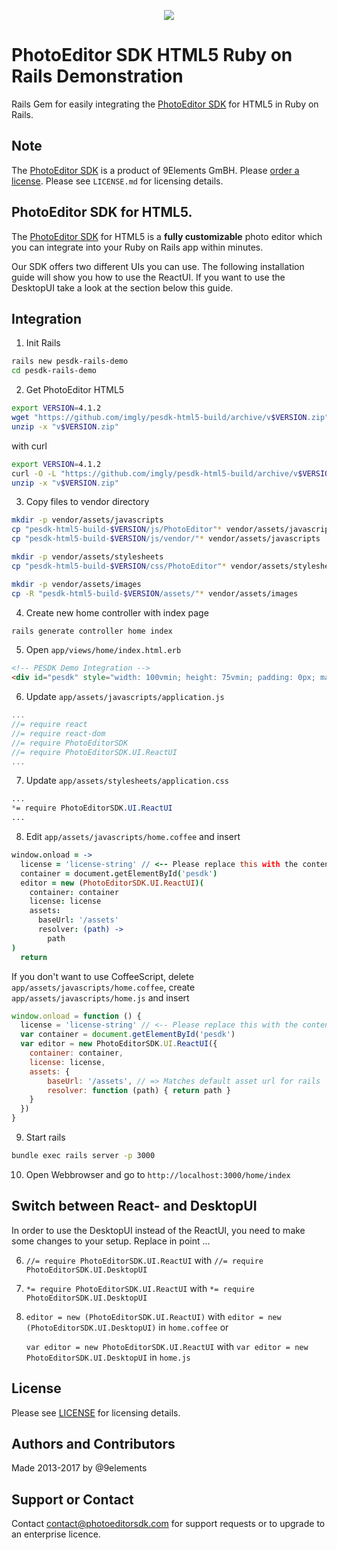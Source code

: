 <p align="center">
  <img src="http://static.photoeditorsdk.com/logo.png" />
</p>

# PhotoEditor SDK HTML5 Ruby on Rails Demonstration
Rails Gem for easily integrating the [PhotoEditor SDK](https://www.photoeditorsdk.com/?utm_campaign=Projects&utm_source=Github&utm_medium=Side_Projects&utm_content=Rails-Demo) for HTML5 in Ruby on Rails.

## Note 
The [PhotoEditor SDK](https://www.photoeditorsdk.com/?utm_campaign=Projects&utm_source=Github&utm_medium=Side_Projects&utm_content=Rails-Demo) is a product of 9Elements GmBH. 
Please [order a license](https://www.photoeditorsdk.com/pricing#contact/?utm_campaign=Projects&utm_source=Github&utm_medium=Side_Projects&utm_content=Rails-Demo). Please see `LICENSE.md` for licensing details.


## PhotoEditor SDK for HTML5.
The [PhotoEditor SDK](https://www.photoeditorsdk.com/?utm_campaign=Projects&utm_source=Github&utm_medium=Side_Projects&utm_content=Rails-Demo) for HTML5 is a **fully customizable** photo editor which you can integrate into your Ruby on Rails app within minutes.

Our SDK offers two different UIs you can use. The following installation guide will show you how to use the ReactUI. If you want to use the DesktopUI take a look at the section below this guide.

## Integration

1. Init Rails 
```bash
rails new pesdk-rails-demo
cd pesdk-rails-demo 
```

2. Get PhotoEditor HTML5

```bash
export VERSION=4.1.2
wget "https://github.com/imgly/pesdk-html5-build/archive/v$VERSION.zip"
unzip -x "v$VERSION.zip"
```
with curl
```bash
export VERSION=4.1.2
curl -O -L "https://github.com/imgly/pesdk-html5-build/archive/v$VERSION.zip"
unzip -x "v$VERSION.zip"
```

3. Copy files to vendor directory 

```bash
mkdir -p vendor/assets/javascripts
cp "pesdk-html5-build-$VERSION/js/PhotoEditor"* vendor/assets/javascripts
cp "pesdk-html5-build-$VERSION/js/vendor/"* vendor/assets/javascripts

mkdir -p vendor/assets/stylesheets
cp "pesdk-html5-build-$VERSION/css/PhotoEditor"* vendor/assets/stylesheets

mkdir -p vendor/assets/images
cp -R "pesdk-html5-build-$VERSION/assets/"* vendor/assets/images
```

4. Create new home controller with index page

``` bash
rails generate controller home index
```

5. Open `app/views/home/index.html.erb`

```html
<!-- PESDK Demo Integration -->
<div id="pesdk" style="width: 100vmin; height: 75vmin; padding: 0px; margin: 0px">
```

6. Update `app/assets/javascripts/application.js`

```javascript 
...
//= require react
//= require react-dom
//= require PhotoEditorSDK
//= require PhotoEditorSDK.UI.ReactUI
...
```

7. Update `app/assets/stylesheets/application.css`

```css 
...
*= require PhotoEditorSDK.UI.ReactUI
...
```

8. Edit `app/assets/javascripts/home.coffee` and insert

```coffeescript
window.onload = ->
  license = 'license-string' // <-- Please replace this with the content of your license file. The JSON-object must be in string format.
  container = document.getElementById('pesdk')
  editor = new (PhotoEditorSDK.UI.ReactUI)(
    container: container
    license: license
    assets:
      baseUrl: '/assets'
      resolver: (path) ->
        path
)
  return
```

If you don't want to use CoffeeScript, delete `app/assets/javascripts/home.coffee`, create `app/assets/javascripts/home.js` and insert

```javascript
window.onload = function () {
  license = 'license-string' // <-- Please replace this with the content of your license file. The JSON-object must be in string format.
  var container = document.getElementById('pesdk')
  var editor = new PhotoEditorSDK.UI.ReactUI({
    container: container,
    license: license,
    assets: {
        baseUrl: '/assets', // => Matches default asset url for rails
        resolver: function (path) { return path }
    }
  })
}
```


9. Start rails 
``` bash
bundle exec rails server -p 3000 
```

10. Open Webbrowser and go to `http://localhost:3000/home/index`

## Switch between React- and DesktopUI
In order to use the DesktopUI instead of the ReactUI, you need to make some changes to your setup. Replace in point ...

6.  `//= require PhotoEditorSDK.UI.ReactUI` with `//= require PhotoEditorSDK.UI.DesktopUI`
7.  `*= require PhotoEditorSDK.UI.ReactUI` with `*= require PhotoEditorSDK.UI.DesktopUI`
8.  `editor = new (PhotoEditorSDK.UI.ReactUI)` with `editor = new (PhotoEditorSDK.UI.DesktopUI)` in `home.coffee` or 

    `var editor = new PhotoEditorSDK.UI.ReactUI` with `var editor = new PhotoEditorSDK.UI.DesktopUI` in `home.js`
## License
Please see [LICENSE](https://github.com/imgly/pesdk-html5-rails/blob/master/LICENSE.md) for licensing details.

## Authors and Contributors
Made 2013-2017 by @9elements

## Support or Contact
Contact contact@photoeditorsdk.com for support requests or to upgrade to an enterprise licence.

